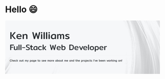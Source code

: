 # Hello :smile:

[![Cover photo](https://raw.githubusercontent.com/KenWilliams74/KenWilliams74/master/Untitled.png "Cover Photo")](https://kenwilliams74.github.io/)
